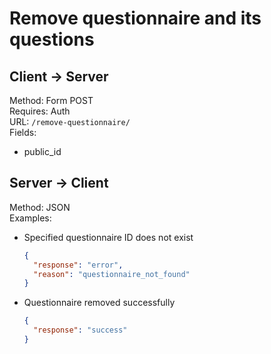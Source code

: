 # Remove questionnaire and its questions

## Client -> Server
Method: Form POST  
Requires: Auth  
URL: `/remove-questionnaire/`  
Fields:  
* public_id

## Server -> Client
Method: JSON  
Examples:  
* Specified questionnaire ID does not exist

  ```json
  {
    "response": "error",
    "reason": "questionnaire_not_found"
  }
  ```

* Questionnaire removed successfully

  ```json
  {
    "response": "success"
  }
  ```


